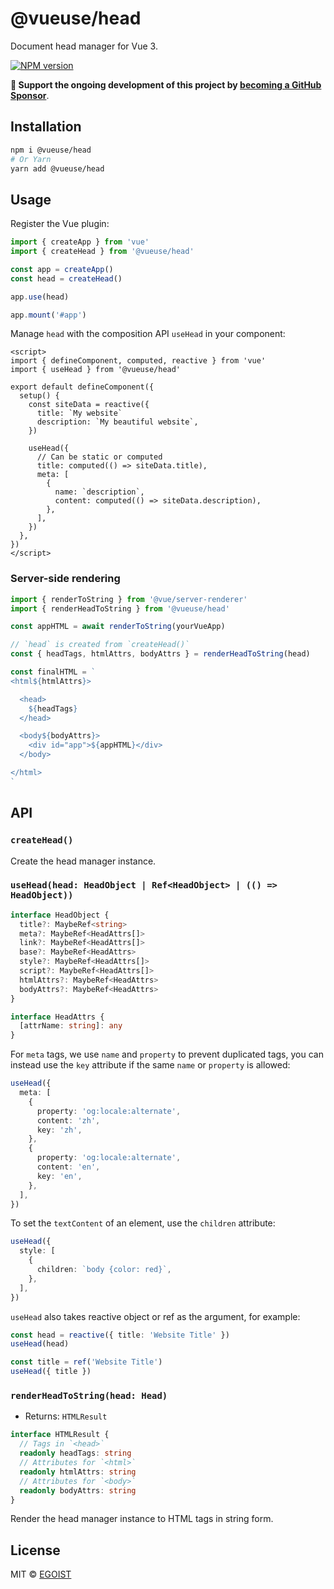 # @vueuse/head

Document head manager for Vue 3.

[![NPM version](https://img.shields.io/npm/v/@vueuse/head?color=a1b858)](https://www.npmjs.com/package/@vueuse/head)

**💛 Support the ongoing development of this project by [becoming a GitHub Sponsor](https://github.com/sponsors/egoist)**.

## Installation

```bash
npm i @vueuse/head
# Or Yarn
yarn add @vueuse/head
```

## Usage

Register the Vue plugin:

```ts
import { createApp } from 'vue'
import { createHead } from '@vueuse/head'

const app = createApp()
const head = createHead()

app.use(head)

app.mount('#app')
```

Manage `head` with the composition API `useHead` in your component:

```vue
<script>
import { defineComponent, computed, reactive } from 'vue'
import { useHead } from '@vueuse/head'

export default defineComponent({
  setup() {
    const siteData = reactive({
      title: `My website`
      description: `My beautiful website`,
    })

    useHead({
      // Can be static or computed
      title: computed(() => siteData.title),
      meta: [
        {
          name: `description`,
          content: computed(() => siteData.description),
        },
      ],
    })
  },
})
</script>
```

### Server-side rendering

```ts
import { renderToString } from '@vue/server-renderer'
import { renderHeadToString } from '@vueuse/head'

const appHTML = await renderToString(yourVueApp)

// `head` is created from `createHead()`
const { headTags, htmlAttrs, bodyAttrs } = renderHeadToString(head)

const finalHTML = `
<html${htmlAttrs}>

  <head>
    ${headTags}
  </head>

  <body${bodyAttrs}>
    <div id="app">${appHTML}</div>
  </body>

</html>
`
```

## API

### `createHead()`

Create the head manager instance.

### `useHead(head: HeadObject | Ref<HeadObject> | (() => HeadObject))`

```ts
interface HeadObject {
  title?: MaybeRef<string>
  meta?: MaybeRef<HeadAttrs[]>
  link?: MaybeRef<HeadAttrs[]>
  base?: MaybeRef<HeadAttrs>
  style?: MaybeRef<HeadAttrs[]>
  script?: MaybeRef<HeadAttrs[]>
  htmlAttrs?: MaybeRef<HeadAttrs>
  bodyAttrs?: MaybeRef<HeadAttrs>
}

interface HeadAttrs {
  [attrName: string]: any
}
```

For `meta` tags, we use `name` and `property` to prevent duplicated tags, you can instead use the `key` attribute if the same `name` or `property` is allowed:

```ts
useHead({
  meta: [
    {
      property: 'og:locale:alternate',
      content: 'zh',
      key: 'zh',
    },
    {
      property: 'og:locale:alternate',
      content: 'en',
      key: 'en',
    },
  ],
})
```

To set the `textContent` of an element, use the `children` attribute:

```ts
useHead({
  style: [
    {
      children: `body {color: red}`,
    },
  ],
})
```

`useHead` also takes reactive object or ref as the argument, for example:

```ts
const head = reactive({ title: 'Website Title' })
useHead(head)
```

```ts
const title = ref('Website Title')
useHead({ title })
```

### `renderHeadToString(head: Head)`

- Returns: `HTMLResult`

```ts
interface HTMLResult {
  // Tags in `<head>`
  readonly headTags: string
  // Attributes for `<html>`
  readonly htmlAttrs: string
  // Attributes for `<body>`
  readonly bodyAttrs: string
}
```

Render the head manager instance to HTML tags in string form.

## License

MIT &copy; [EGOIST](https://egoist.sh)
